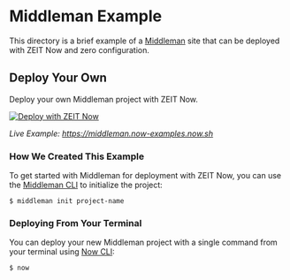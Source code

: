 # Middleman Example

This directory is a brief example of a [Middleman](https://middlemanapp.com/) site that can be deployed with ZEIT Now and zero configuration.

## Deploy Your Own

Deploy your own Middleman project with ZEIT Now.

[![Deploy with ZEIT Now](https://zeit.co/button)](https://zeit.co/new/project?template=https://github.com/zeit/now-examples/tree/master/middleman)

_Live Example: https://middleman.now-examples.now.sh_

### How We Created This Example

To get started with Middleman for deployment with ZEIT Now, you can use the [Middleman CLI](https://middlemanapp.com/basics/start-new-site/) to initialize the project:

```shell
$ middleman init project-name
```

### Deploying From Your Terminal

You can deploy your new Middleman project with a single command from your terminal using [Now CLI](https://zeit.co/download):

```shell
$ now
```
